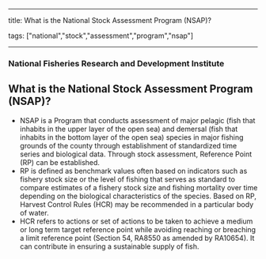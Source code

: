 
---

title: What is the National Stock Assessment Program (NSAP)?

tags: ["national","stock","assessment","program","nsap"]

---

### National Fisheries Research and Development Institute

## What is the National Stock Assessment Program (NSAP)?


 - NSAP is a Program that conducts assessment of major pelagic (fish that inhabits in the upper layer of the open sea) and demersal (fish that inhabits in the bottom layer of the open sea) species in major fishing grounds of the county through establishment of standardized time series and biological data. Through stock assessment, Reference Point (RP) can be established.
 - RP is defined as benchmark values often based on indicators such as fishery stock size or the level of fishing that serves as standard to compare estimates of a fishery stock size and fishing mortality over time depending on the biological characteristics of the species. Based on RP, Harvest Control Rules (HCR) may be recommended in a particular body of water.
 - HCR refers to actions or set of actions to be taken to achieve a medium or long term target reference point while avoiding reaching or breaching a limit reference point (Section 54, RA8550 as amended by RA10654). It can contribute in ensuring a sustainable supply of fish.
